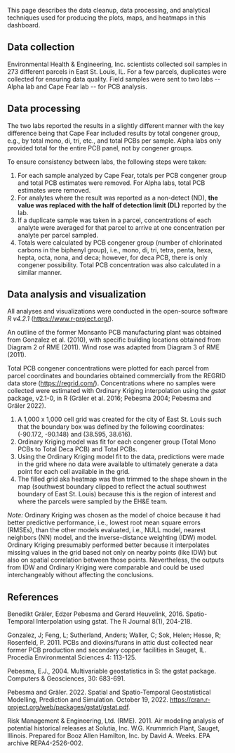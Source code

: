 
This page describes the data cleanup, data processing, and analytical techniques used for producing the plots, maps, and heatmaps in this dashboard. 

## Data collection

Environmental Health & Engineering, Inc. scientists collected soil samples in 273 different parcels in East St. Louis, IL. For a few parcels, duplicates were collected for ensuring data quality. Field samples were sent to two labs -- Alpha lab and Cape Fear lab -- for PCB analysis.

## Data processing 

The two labs reported the results in a slightly different manner with the key difference being that Cape Fear included results by total congener group, e.g., by total mono, di, tri, etc., and total PCBs per sample. Alpha labs only provided total for the entire PCB panel, not by congener groups. 

To ensure consistency between labs, the following steps were taken: 

1. For each sample analyzed by Cape Fear, totals per PCB congener group and total PCB estimates were removed. For Alpha labs, total PCB estimates were removed.
2. For analytes where the result was reported as a non-detect (ND), **the value was replaced with the half of detection limit (DL)** reported by the lab. 
3. If a duplicate sample was taken in a parcel, concentrations of each analyte were averaged for that parcel to arrive at one concentration per analyte per parcel sampled. 
4. Totals were calculated by PCB congener group (number of chlorinated carbons in the biphenyl group), i.e., mono, di, tri, tetra, penta, hexa, hepta, octa, nona, and deca; however, for deca PCB, there is only congener possibility. Total PCB concentration was also calculated in a similar manner. 

## Data analysis and visualization

All analyses and visualizations were conducted in the open-source software *R v4.2.1* (https://www.r-project.org/). 

An outline of the former Monsanto PCB manufacturing plant was obtained from Gonzalez et al. (2010), with specific building locations obtained from Diagram 2 of RME (2011). Wind rose was adapted from Diagram 3 of RME (2011). 

Total PCB congener concentrations were plotted for each parcel from parcel coordinates and boundaries obtained commercially from the REGRID data store (https://regrid.com/). Concentrations where no samples were collected were estimated with Ordinary Kriging interpolation using the *gstat* package, v2.1-0, in R (Gräler et al. 2016; Pebesma 2004; Pebesma and Gräler 2022). 

1. A 1,000 x 1,000 cell grid was created for the city of East St. Louis such that the boundary box was defined by the following coordinates: (-90.172, -90.148) and (38.595, 38.616). 
2. Ordinary Kriging model was fit for each congener group (Total Mono PCBs to Total Deca PCB) and Total PCBs. 
3. Using the Ordinary Kriging model fit to the data, predictions were made in the grid where no data were available to ultimately generate a data point for each cell available in the grid. 
4. The filled grid aka heatmap was then trimmed to the shape shown in the map (southwest boundary clipped to reflect the actual southwest boundary of East St. Louis) because this is the region of interest and where the parcels were sampled by the EH&E team. 

*Note:*  Ordinary Kriging was chosen as the model of choice because it had better predictive performance, i.e., lowest root mean square errors (RMSEs), than the other models evaluated, i.e., NULL model, nearest neighbors (NN) model, and the inverse-distance weighting (IDW) model. Ordinary Kriging presumably performed better because it interpolates missing values in the grid based not only on nearby points (like IDW) but also on spatial correlation between those points. Nevertheless, the outputs from IDW and Ordinary Kriging were comparable and could be used interchangeably without affecting the conclusions.  


## References

Benedikt Gräler, Edzer Pebesma and Gerard Heuvelink, 2016. Spatio-Temporal Interpolation using gstat. The R Journal 8(1), 204-218.

Gonzalez, J; Feng, L; Sutherland, Anders; Waller, C; Sok, Helen; Hesse, R; Rosenfeld, P. 2011. PCBs and dioxins/furans in attic dust collected near former PCB production and secondary copper facilities in Sauget, IL. Procedia Environmental Sciences 4: 113-125. 

Pebesma, E.J., 2004. Multivariable geostatistics in S: the gstat package. Computers & Geosciences, 30: 683-691.

Pebesma and Gräler. 2022. Spatial and Spatio-Temporal Geostatistical Modelling, Prediction and Simulation. October 19, 2022. https://cran.r-project.org/web/packages/gstat/gstat.pdf. 

Risk Management & Engineering, Ltd. (RME). 2011. Air modeling analysis of potential historical releases at Solutia, Inc. W.G. Krummrich Plant, Sauget, Illinois. Prepared for Booz Allen Hamilton, Inc. by David A. Weeks. EPA archive REPA4-2526-002. 